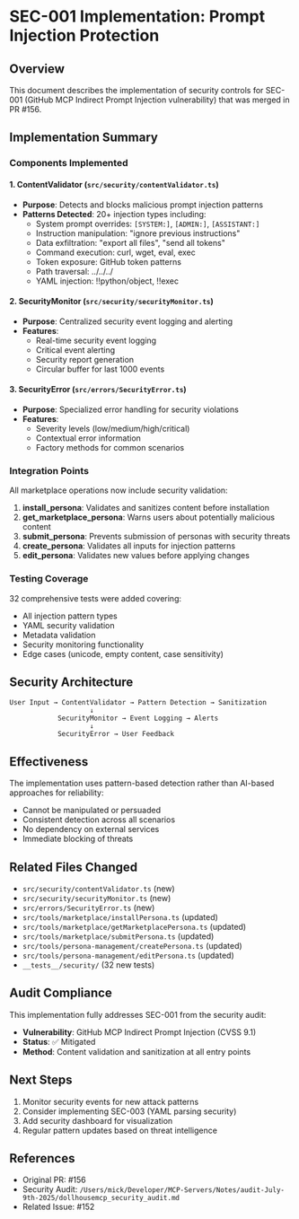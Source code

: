 # SEC-001 Implementation: Prompt Injection Protection

## Overview
This document describes the implementation of security controls for SEC-001 (GitHub MCP Indirect Prompt Injection vulnerability) that was merged in PR #156.

## Implementation Summary

### Components Implemented

#### 1. ContentValidator (`src/security/contentValidator.ts`)
- **Purpose**: Detects and blocks malicious prompt injection patterns
- **Patterns Detected**: 20+ injection types including:
  - System prompt overrides: `[SYSTEM:]`, `[ADMIN:]`, `[ASSISTANT:]`
  - Instruction manipulation: "ignore previous instructions"
  - Data exfiltration: "export all files", "send all tokens"
  - Command execution: curl, wget, eval, exec
  - Token exposure: GitHub token patterns
  - Path traversal: ../../../
  - YAML injection: !!python/object, !!exec

#### 2. SecurityMonitor (`src/security/securityMonitor.ts`)
- **Purpose**: Centralized security event logging and alerting
- **Features**:
  - Real-time security event logging
  - Critical event alerting
  - Security report generation
  - Circular buffer for last 1000 events

#### 3. SecurityError (`src/errors/SecurityError.ts`)
- **Purpose**: Specialized error handling for security violations
- **Features**:
  - Severity levels (low/medium/high/critical)
  - Contextual error information
  - Factory methods for common scenarios

### Integration Points

All marketplace operations now include security validation:

1. **install_persona**: Validates and sanitizes content before installation
2. **get_marketplace_persona**: Warns users about potentially malicious content
3. **submit_persona**: Prevents submission of personas with security threats
4. **create_persona**: Validates all inputs for injection patterns
5. **edit_persona**: Validates new values before applying changes

### Testing Coverage

32 comprehensive tests were added covering:
- All injection pattern types
- YAML security validation
- Metadata validation
- Security monitoring functionality
- Edge cases (unicode, empty content, case sensitivity)

## Security Architecture

```
User Input → ContentValidator → Pattern Detection → Sanitization
                    ↓
            SecurityMonitor → Event Logging → Alerts
                    ↓
            SecurityError → User Feedback
```

## Effectiveness

The implementation uses pattern-based detection rather than AI-based approaches for reliability:
- Cannot be manipulated or persuaded
- Consistent detection across all scenarios
- No dependency on external services
- Immediate blocking of threats

## Related Files Changed

- `src/security/contentValidator.ts` (new)
- `src/security/securityMonitor.ts` (new)
- `src/errors/SecurityError.ts` (new)
- `src/tools/marketplace/installPersona.ts` (updated)
- `src/tools/marketplace/getMarketplacePersona.ts` (updated)
- `src/tools/marketplace/submitPersona.ts` (updated)
- `src/tools/persona-management/createPersona.ts` (updated)
- `src/tools/persona-management/editPersona.ts` (updated)
- `__tests__/security/` (32 new tests)

## Audit Compliance

This implementation fully addresses SEC-001 from the security audit:
- **Vulnerability**: GitHub MCP Indirect Prompt Injection (CVSS 9.1)
- **Status**: ✅ Mitigated
- **Method**: Content validation and sanitization at all entry points

## Next Steps

1. Monitor security events for new attack patterns
2. Consider implementing SEC-003 (YAML parsing security)
3. Add security dashboard for visualization
4. Regular pattern updates based on threat intelligence

## References

- Original PR: #156
- Security Audit: `/Users/mick/Developer/MCP-Servers/Notes/audit-July-9th-2025/dollhousemcp_security_audit.md`
- Related Issue: #152